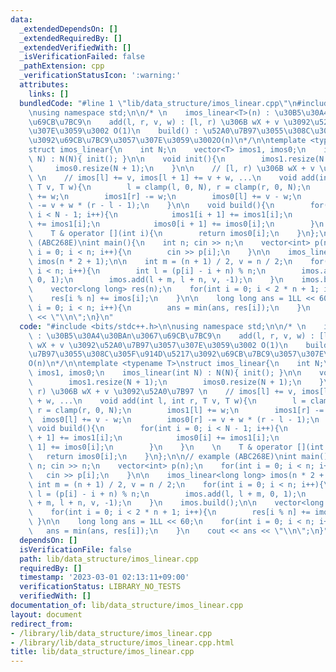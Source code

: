 ```yaml
---
data:
  _extendedDependsOn: []
  _extendedRequiredBy: []
  _extendedVerifiedWith: []
  _isVerificationFailed: false
  _pathExtension: cpp
  _verificationStatusIcon: ':warning:'
  attributes:
    links: []
  bundledCode: "#line 1 \"lib/data_structure/imos_linear.cpp\"\n#include <bits/stdc++.h>\n\
    \nusing namespace std;\n\n/* \n    imos_linear<T>(n) : \u30B5\u30A4\u30BAn\u3067\
    \u69CB\u7BC9\n    add(l, r, v, w) : [l, r) \u306B wX + v \u3092\u52A0\u7B97\u3057\
    \u307E\u3059\u3002 O(1)\n    build() : \u52A0\u7B97\u3055\u308C\u305F\u914D\u5217\
    \u3092\u69CB\u7BC9\u3057\u307E\u3059\u3002O(n)\n*/\n\ntemplate <typename T>\n\
    struct imos_linear{\n    int N;\n    vector<T> imos1, imos0;\n    imos_linear(int\
    \ N) : N(N){ init(); }\n\n    void init(){\n        imos1.resize(N + 1);\n   \
    \     imos0.resize(N + 1);\n    }\n\n    // [l, r) \u306B wX + v \u3092\u52A0\u7B97\
    \ \n    // imos[l] += v, imos[l + 1] += v + w, ...\n    void add(int l, int r,\
    \ T v, T w){\n        l = clamp(l, 0, N), r = clamp(r, 0, N);\n        imos1[l]\
    \ += w;\n        imos1[r] -= w;\n        imos0[l] += v - w;\n        imos0[r]\
    \ -= v + w * (r - l - 1);\n    }\n\n    void build(){\n        for(int i = 0;\
    \ i < N - 1; i++){\n            imos1[i + 1] += imos1[i];\n            imos0[i]\
    \ += imos1[i];\n            imos0[i + 1] += imos0[i];\n        }\n    }\n    \n\
    \    T & operator [](int i){\n        return imos0[i];\n    }\n};\n\n// example\
    \ (ABC268E)\nint main(){\n    int n; cin >> n;\n    vector<int> p(n);\n    for(int\
    \ i = 0; i < n; i++){\n        cin >> p[i];\n    }\n\n    imos_linear<long long>\
    \ imos(n * 2 + 1);\n\n    int m = (n + 1) / 2, v = n / 2;\n    for(int i = 0;\
    \ i < n; i++){\n        int l = (p[i] - i + n) % n;\n        imos.add(l, l + m,\
    \ 0, 1);\n        imos.add(l + m, l + n, v, -1);\n    }\n    imos.build();\n\n\
    \    vector<long long> res(n);\n    for(int i = 0; i < 2 * n + 1; i++){\n    \
    \    res[i % n] += imos[i];\n    }\n\n    long long ans = 1LL << 60;\n    for(int\
    \ i = 0; i < n; i++){\n        ans = min(ans, res[i]);\n    }\n    cout << ans\
    \ << \"\\n\";\n}\n"
  code: "#include <bits/stdc++.h>\n\nusing namespace std;\n\n/* \n    imos_linear<T>(n)\
    \ : \u30B5\u30A4\u30BAn\u3067\u69CB\u7BC9\n    add(l, r, v, w) : [l, r) \u306B\
    \ wX + v \u3092\u52A0\u7B97\u3057\u307E\u3059\u3002 O(1)\n    build() : \u52A0\
    \u7B97\u3055\u308C\u305F\u914D\u5217\u3092\u69CB\u7BC9\u3057\u307E\u3059\u3002\
    O(n)\n*/\n\ntemplate <typename T>\nstruct imos_linear{\n    int N;\n    vector<T>\
    \ imos1, imos0;\n    imos_linear(int N) : N(N){ init(); }\n\n    void init(){\n\
    \        imos1.resize(N + 1);\n        imos0.resize(N + 1);\n    }\n\n    // [l,\
    \ r) \u306B wX + v \u3092\u52A0\u7B97 \n    // imos[l] += v, imos[l + 1] += v\
    \ + w, ...\n    void add(int l, int r, T v, T w){\n        l = clamp(l, 0, N),\
    \ r = clamp(r, 0, N);\n        imos1[l] += w;\n        imos1[r] -= w;\n      \
    \  imos0[l] += v - w;\n        imos0[r] -= v + w * (r - l - 1);\n    }\n\n   \
    \ void build(){\n        for(int i = 0; i < N - 1; i++){\n            imos1[i\
    \ + 1] += imos1[i];\n            imos0[i] += imos1[i];\n            imos0[i +\
    \ 1] += imos0[i];\n        }\n    }\n    \n    T & operator [](int i){\n     \
    \   return imos0[i];\n    }\n};\n\n// example (ABC268E)\nint main(){\n    int\
    \ n; cin >> n;\n    vector<int> p(n);\n    for(int i = 0; i < n; i++){\n     \
    \   cin >> p[i];\n    }\n\n    imos_linear<long long> imos(n * 2 + 1);\n\n   \
    \ int m = (n + 1) / 2, v = n / 2;\n    for(int i = 0; i < n; i++){\n        int\
    \ l = (p[i] - i + n) % n;\n        imos.add(l, l + m, 0, 1);\n        imos.add(l\
    \ + m, l + n, v, -1);\n    }\n    imos.build();\n\n    vector<long long> res(n);\n\
    \    for(int i = 0; i < 2 * n + 1; i++){\n        res[i % n] += imos[i];\n   \
    \ }\n\n    long long ans = 1LL << 60;\n    for(int i = 0; i < n; i++){\n     \
    \   ans = min(ans, res[i]);\n    }\n    cout << ans << \"\\n\";\n}"
  dependsOn: []
  isVerificationFile: false
  path: lib/data_structure/imos_linear.cpp
  requiredBy: []
  timestamp: '2023-03-01 02:13:11+09:00'
  verificationStatus: LIBRARY_NO_TESTS
  verifiedWith: []
documentation_of: lib/data_structure/imos_linear.cpp
layout: document
redirect_from:
- /library/lib/data_structure/imos_linear.cpp
- /library/lib/data_structure/imos_linear.cpp.html
title: lib/data_structure/imos_linear.cpp
---
```

